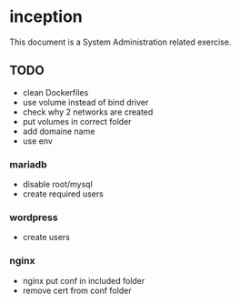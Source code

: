 # inception
This document is a System Administration related exercise.

## TODO
- clean Dockerfiles
- use volume instead of bind driver
- check why 2 networks are created
- put volumes in correct folder
- add domaine name
- use env

### mariadb
- disable root/mysql
- create required users
 
### wordpress
- create users

### nginx
- nginx put conf in included folder
- remove cert from conf folder
